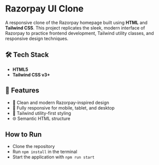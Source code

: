 # Razorpay UI Clone

A responsive clone of the Razorpay homepage built using **HTML** and **Tailwind CSS**. This project replicates the sleek, modern interface of Razorpay to practice frontend development, Tailwind utility classes, and responsive design techniques.

## 🛠️ Tech Stack

- **HTML5**
- **Tailwind CSS v3+**

## 📸 Features

- 💠 Clean and modern Razorpay-inspired design
- 📱 Fully responsive for mobile, tablet, and desktop
- 🎨 Tailwind utility-first styling
- 🌐 Semantic HTML structure

## How to Run

- Clone the repository  
- Run `npm install` in the terminal  
- Start the application with `npm run start`

